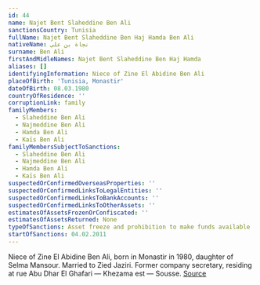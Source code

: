 ```yaml
---
id: 44
name: Najet Bent Slaheddine Ben Ali
sanctionsCountry: Tunisia
fullName: Najet Bent Slaheddine Ben Haj Hamda Ben Ali
nativeName: نجاة بن علي
surname: Ben Ali
firstAndMidleNames: Najet Bent Slaheddine Ben Haj Hamda
aliases: []
identifyingInformation: Niece of Zine El Abidine Ben Ali
placeOfBirth: 'Tunisia, Monastir'
dateOfBirth: 08.03.1980
countryOfResidence: ''
corruptionLink: family
familyMembers:
  - Slaheddine Ben Ali
  - Najmeddine Ben Ali
  - Hamda Ben Ali
  - Kaïs Ben Ali
familyMembersSubjectToSanctions:
  - Slaheddine Ben Ali
  - Najmeddine Ben Ali
  - Hamda Ben Ali
  - Kaïs Ben Ali
suspectedOrConfirmedOverseasProperties: ''
suspectedOrConfirmedLinksToLegalEntities: ''
suspectedOrConfirmedLinksToBankAccounts: ''
suspectedOrConfirmedLinksToOtherAssets: ''
estimatesOfAssetsFrozenOrConfiscated: ''
estimatesOfAssetsReturned: None
typeOfSanctions: Asset freeze and prohibition to make funds available
startOfSanctions: 04.02.2011
---
```

Niece of Zine El Abidine Ben Ali, born in Monastir in 1980, daughter of Selma 
Mansour. Married to Zied Jaziri. Former company secretary, residing at rue Abu 
Dhar El Ghafari — Khezama est — Sousse. 
[Source](https://eur-lex.europa.eu/legal-content/EN/TXT/?uri=CELEX:02011D0072-20170128)
